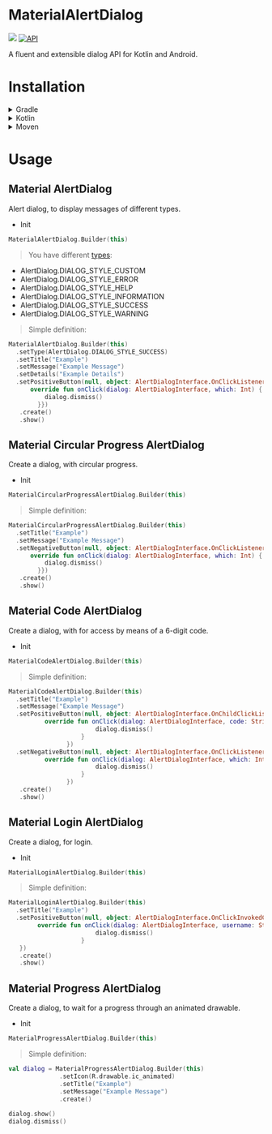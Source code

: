 # MaterialAlertDialog

[![](https://jitpack.io/v/leodan11/MaterialAlertDialog.svg)](https://jitpack.io/#leodan11/MaterialAlertDialog)
[![API](https://img.shields.io/badge/API-24%2B-brightgreen.svg?style=flat)](https://android-arsenal.com/api?level=24)

A fluent and extensible dialog API for Kotlin and Android.

# Installation

<details>
  <summary>Gradle</summary>

- Step 1. Add the JitPack repository to your build file

  Add it in your root build.gradle at the end of repositories:

  ```gradle
  allprojects {
    repositories {
      ...
      maven { url 'https://jitpack.io' }
      }
  }
  ```

- Step 2. Add the dependency
  
  ```gradle
  dependencies {
    implementation 'com.github.leodan11:MaterialAlertDialog:{latest version}'
  }
  ```
  
</details>

<details>
    <summary>Kotlin</summary>

  - Step 1. Add the JitPack repository to your build file.

    Add it in your root build.gradle at the end of repositories:

    ```kotlin
    repositories {
        ...
        maven(url = "https://jitpack.io")
    }
    ```

- Step 2. Add the dependency
  
    ```kotlin
    dependencies {
      implementation("com.github.leodan11:MaterialAlertDialog:${latest version}")
    }
    ```
  
</details>

<details>
    <summary>Moven</summary>

  - Step 1. Add the JitPack repository

    ```xml
    <repositories>
      <repository>
        <id>jitpack.io</id>
        <url>https://jitpack.io</url>
      </repository>
    </repositories>
    ```
    
  - Step 2. Add the dependency

    ```xml
    <dependency>
      <groupId>com.github.leodan11</groupId>
        <artifactId>MaterialAlertDialog</artifactId>
        <version>latest version</version>
     </dependency>
    ```
  
</details>

# Usage

## Material AlertDialog

Alert dialog, to display messages of different types.

- Init

```kotlin
MaterialAlertDialog.Builder(this)
```

> You have different [types](https://github.com/leodan11/MaterialAlertDialog/tree/master/images):
  - AlertDialog.DIALOG_STYLE_CUSTOM
  - AlertDialog.DIALOG_STYLE_ERROR
  - AlertDialog.DIALOG_STYLE_HELP
  - AlertDialog.DIALOG_STYLE_INFORMATION
  - AlertDialog.DIALOG_STYLE_SUCCESS
  - AlertDialog.DIALOG_STYLE_WARNING

> Simple definition:

```kotlin
MaterialAlertDialog.Builder(this)
  .setType(AlertDialog.DIALOG_STYLE_SUCCESS)
  .setTitle("Example")
  .setMessage("Example Message")
  .setDetails("Example Details")
  .setPositiveButton(null, object: AlertDialogInterface.OnClickListener{
      override fun onClick(dialog: AlertDialogInterface, which: Int) {
          dialog.dismiss()
        }})
   .create()
   .show()
```

## Material Circular Progress AlertDialog

Create a dialog, with circular progress.

- Init

```kotlin
MaterialCircularProgressAlertDialog.Builder(this)
```

> Simple definition:

```kotlin
MaterialCircularProgressAlertDialog.Builder(this)
  .setTitle("Example")
  .setMessage("Example Message")
  .setNegativeButton(null, object: AlertDialogInterface.OnClickListener{
      override fun onClick(dialog: AlertDialogInterface, which: Int) {
          dialog.dismiss()
        }})
   .create()
   .show()
```

## Material Code AlertDialog

Create a dialog, with for access by means of a 6-digit code.

- Init

```kotlin
MaterialCodeAlertDialog.Builder(this)
```

> Simple definition:

```kotlin
MaterialCodeAlertDialog.Builder(this)
  .setTitle("Example")
  .setMessage("Example Message")
  .setPositiveButton(null, object: AlertDialogInterface.OnChildClickListenerInput{
          override fun onClick(dialog: AlertDialogInterface, code: String, reason: String, numberDecimal: Double?, valuePercentage: Double?) {
                        dialog.dismiss()
                    }
                })
  .setNegativeButton(null, object: AlertDialogInterface.OnClickListener{
          override fun onClick(dialog: AlertDialogInterface, which: Int) {
                        dialog.dismiss()
                    }
                })
   .create()
   .show()
```

## Material Login AlertDialog

Create a dialog, for login.

- Init

```kotlin
MaterialLoginAlertDialog.Builder(this)
```

> Simple definition:

```kotlin
MaterialLoginAlertDialog.Builder(this)
  .setTitle("Example")
  .setPositiveButton(null, object: AlertDialogInterface.OnClickInvokedCallback{
        override fun onClick(dialog: AlertDialogInterface, username: String, password: String) {
                        dialog.dismiss()
                    }
   })
   .create()
   .show()
```

## Material Progress AlertDialog

Create a dialog, to wait for a progress through an animated drawable.

- Init

```kotlin
MaterialProgressAlertDialog.Builder(this)
```

> Simple definition:

```kotlin
val dialog = MaterialProgressAlertDialog.Builder(this)
              .setIcon(R.drawable.ic_animated)
              .setTitle("Example")
              .setMessage("Example Message")
              .create()
              
dialog.show()
dialog.dismiss()
```

